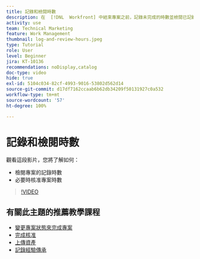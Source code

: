 ```yaml
---
title: 記錄和檢閱時數
description: 在  [!DNL  Workfront] 中結束專案之前，記錄未完成的時數並檢閱已記錄的時數。
activity: use
team: Technical Marketing
feature: Work Management
thumbnail: log-and-review-hours.jpeg
type: Tutorial
role: User
level: Beginner
jira: KT-10136
recommendations: noDisplay,catalog
doc-type: video
hide: true
exl-id: 5104c034-82cf-4993-9016-53802d562d14
source-git-commit: d17df7162ccaab6b62db34209f50131927c0a532
workflow-type: tm+mt
source-wordcount: '57'
ht-degree: 100%

---
```


# 記錄和檢閱時數

觀看這段影片，您將了解如何：

* 檢閱專案的記錄時數
* 必要時核准專案時數

>[!VIDEO](https://video.tv.adobe.com/v/3441080/?quality=12&learn=on&enablevpops&captions=chi_hant)

## 有關此主題的推薦教學課程

* [變更專案狀態來完成專案](/help/manage-work/projects/change-the-project-status.md)
* [完成核准](/help/manage-work/close-a-project/complete-approvals.md)
* [上傳資產](/help/manage-work/close-a-project/upload-assets.md)
* [記錄經驗傳承](/help/manage-work/close-a-project/lessons-learned-from-closing-a-project.md)
